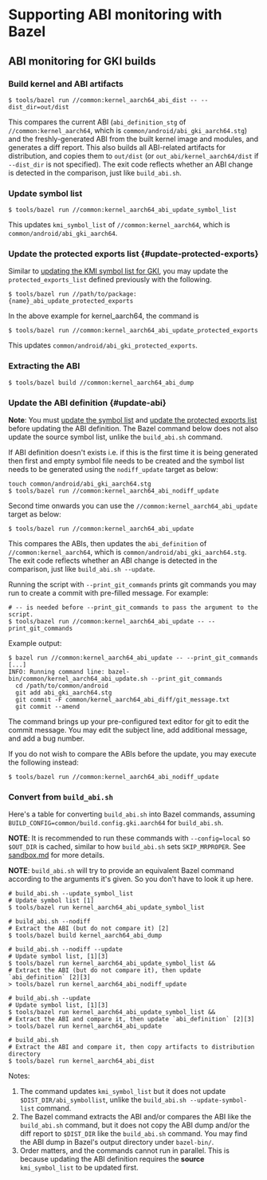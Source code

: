 # Supporting ABI monitoring with Bazel

## ABI monitoring for GKI builds

### Build kernel and ABI artifacts

```shell
$ tools/bazel run //common:kernel_aarch64_abi_dist -- --dist_dir=out/dist
```

This compares the current ABI (`abi_definition_stg` of `//common:kernel_aarch64`,
which is `common/android/abi_gki_aarch64.stg`) and the freshly-generated ABI
from the built kernel image and modules, and generates a diff report. This also
builds all ABI-related artifacts for distribution, and copies them to
`out/dist` (or `out_abi/kernel_aarch64/dist` if `--dist_dir` is not specified).
The exit code reflects whether an ABI change is detected in the
comparison, just like `build_abi.sh`.

### Update symbol list

```shell
$ tools/bazel run //common:kernel_aarch64_abi_update_symbol_list
```

This updates `kmi_symbol_list` of `//common:kernel_aarch64`, which is
`common/android/abi_gki_aarch64`.

### Update the protected exports list {#update-protected-exports}

Similar to [updating the KMI symbol list for GKI](abi.md#update-symbol-list),
you may update the `protected_exports_list` defined previously with the
following.

```shell
$ tools/bazel run //path/to/package:{name}_abi_update_protected_exports
```

In the above example for kernel\_aarch64, the command is

```shell
$ tools/bazel run //common:kernel_aarch64_abi_update_protected_exports
```

This updates `common/android/abi_gki_protected_exports`.

### Extracting the ABI

```shell
$ tools/bazel build //common:kernel_aarch64_abi_dump
```

### Update the ABI definition {#update-abi}

**Note**: You must [update the symbol list](#update-symbol-list) and
[update the protected exports list](#update-protected-exports) before
updating the ABI definition. The Bazel command below does not also update
the source symbol list, unlike the `build_abi.sh` command.

If ABI definition doesn't exists i.e. if this is the first time it is being
generated then first and empty symbol file needs to be created and the symbol
list needs to be generated using the `nodiff_update` target as below:

```shell
touch common/android/abi_gki_aarch64.stg
$ tools/bazel run //common:kernel_aarch64_abi_nodiff_update
```

Second time onwards you can use the `//common:kernel_aarch64_abi_update` target
as below:

```shell
$ tools/bazel run //common:kernel_aarch64_abi_update
```

This compares the ABIs, then updates the `abi_definition`
of `//common:kernel_aarch64`, which is `common/android/abi_gki_aarch64.stg`. The
exit code reflects whether an ABI change is detected in the comparison, just
like `build_abi.sh --update`.

Running the script with `--print_git_commands` prints git commands you
may run to create a commit with pre-filled message. For example:

```shell
# -- is needed before --print_git_commands to pass the argument to the script.
$ tools/bazel run //common:kernel_aarch64_abi_update -- --print_git_commands
```

Example output:

```
$ bazel run //common:kernel_aarch64_abi_update -- --print_git_commands
[...]
INFO: Running command line: bazel-bin/common/kernel_aarch64_abi_update.sh --print_git_commands
  cd /path/to/common/android
  git add abi_gki_aarch64.stg
  git commit -F common/kernel_aarch64_abi_diff/git_message.txt
  git commit --amend
```


The command brings up your pre-configured text editor for git to edit the
commit message. You may edit the subject line, add additional message, and add
a bug number.

If you do not wish to compare the ABIs before the update, you may execute the
following instead:

```shell
$ tools/bazel run //common:kernel_aarch64_abi_nodiff_update
```

### Convert from `build_abi.sh`

Here's a table for converting `build_abi.sh`
into Bazel commands, assuming `BUILD_CONFIG=common/build.config.gki.aarch64`
for `build_abi.sh`.

**NOTE**: It is recommended to run these commands with `--config=local` so
`$OUT_DIR` is cached, similar to how `build_abi.sh` sets `SKIP_MRPROPER`. See
[sandbox.md](sandbox.md) for more details.

**NOTE**: `build_abi.sh` will try to provide an equivalent Bazel command
according to the arguments it's given. So you don't have to look it up here.

```shell
# build_abi.sh --update_symbol_list
# Update symbol list [1]
$ tools/bazel run kernel_aarch64_abi_update_symbol_list

# build_abi.sh --nodiff
# Extract the ABI (but do not compare it) [2]
$ tools/bazel build kernel_aarch64_abi_dump

# build_abi.sh --nodiff --update
# Update symbol list, [1][3]
$ tools/bazel run kernel_aarch64_abi_update_symbol_list &&
# Extract the ABI (but do not compare it), then update `abi_definition` [2][3]
> tools/bazel run kernel_aarch64_abi_nodiff_update

# build_abi.sh --update
# Update symbol list, [1][3]
$ tools/bazel run kernel_aarch64_abi_update_symbol_list &&
# Extract the ABI and compare it, then update `abi_definition` [2][3]
> tools/bazel run kernel_aarch64_abi_update

# build_abi.sh
# Extract the ABI and compare it, then copy artifacts to distribution directory
$ tools/bazel run kernel_aarch64_abi_dist
```

Notes:

1. The command updates `kmi_symbol_list` but it does not update
   `$DIST_DIR/abi_symbollist`, unlike the `build_abi.sh --update-symbol-list`
   command.
2. The Bazel command extracts the ABI and/or compares the ABI like the
   `build_abi.sh` command, but it does not copy the ABI dump and/or the diff
   report to `$DIST_DIR` like the `build_abi.sh` command. You may find the ABI
   dump in Bazel's output directory under `bazel-bin/`.
3. Order matters, and the commands cannot run in parallel. This is because
   updating the ABI definition requires the **source**
   `kmi_symbol_list` to be updated first.
